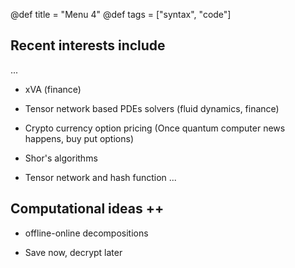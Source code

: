 @def title = "Menu 4"
@def tags = ["syntax", "code"]


## Recent interests include
...
- xVA (finance)

- Tensor network based PDEs solvers (fluid dynamics, finance)

- Crypto currency option pricing (Once quantum computer news happens, buy put options)

- Shor's algorithms 

- Tensor network and hash function
...


## Computational ideas ++

- offline-online decompositions

- Save now, decrypt later

